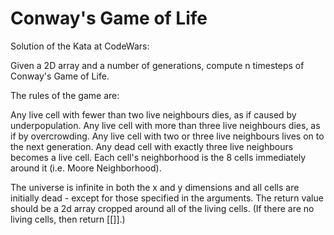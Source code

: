 # Conway's Game of Life

Solution of the Kata at CodeWars:

Given a 2D array and a number of generations, compute n timesteps of Conway's Game of Life.

The rules of the game are:

Any live cell with fewer than two live neighbours dies, as if caused by underpopulation.
Any live cell with more than three live neighbours dies, as if by overcrowding.
Any live cell with two or three live neighbours lives on to the next generation.
Any dead cell with exactly three live neighbours becomes a live cell.
Each cell's neighborhood is the 8 cells immediately around it (i.e. Moore Neighborhood). 

The universe is infinite in both the x and y dimensions and all cells are initially dead - except for those specified in the arguments. 
The return value should be a 2d array cropped around all of the living cells. (If there are no living cells, then return [[]].)

